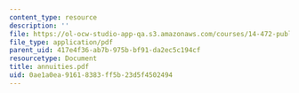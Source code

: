 ```yaml
---
content_type: resource
description: ''
file: https://ol-ocw-studio-app-qa.s3.amazonaws.com/courses/14-472-public-economics-ii-spring-2004/0ae1a0ea91618383ff5b23d5f4502494_annuities.pdf
file_type: application/pdf
parent_uid: 417e4f36-ab7b-975b-bf91-da2ec5c194cf
resourcetype: Document
title: annuities.pdf
uid: 0ae1a0ea-9161-8383-ff5b-23d5f4502494
---
```

